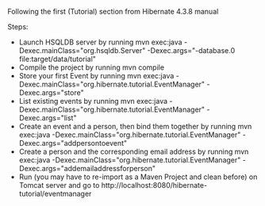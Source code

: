 Following the first (Tutorial) section from Hibernate 4.3.8 manual

Steps:
- Launch HSQLDB server by running
	mvn exec:java -Dexec.mainClass="org.hsqldb.Server" -Dexec.args="-database.0 file:target/data/tutorial"
- Compile the project by running
	mvn compile
- Store your first Event by running
	mvn exec:java -Dexec.mainClass="org.hibernate.tutorial.EventManager" -Dexec.args="store"
- List existing events by running
	mvn exec:java -Dexec.mainClass="org.hibernate.tutorial.EventManager" -Dexec.args="list"
- Create an event and a person, then bind them together by running
	mvn exec:java -Dexec.mainClass="org.hibernate.tutorial.EventManager" -Dexec.args="addpersontoevent"
- Create a person and the corresponding email address by running
	mvn exec:java -Dexec.mainClass="org.hibernate.tutorial.EventManager" -Dexec.args="addemailaddressforperson"
- Run (you may have to re-import as a Maven Project and clean before) on Tomcat server and go to
	http://localhost:8080/hibernate-tutorial/eventmanager
